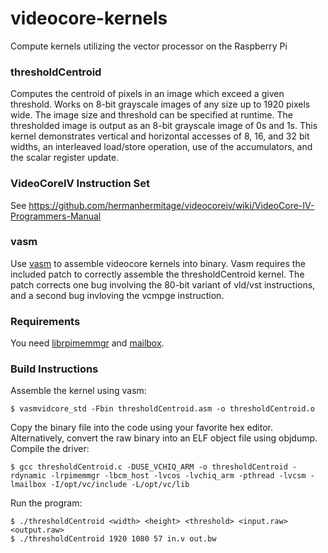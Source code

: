 # videocore-kernels
Compute kernels utilizing the vector processor on the Raspberry Pi

### thresholdCentroid
Computes the centroid of pixels in an image which exceed a given threshold. Works on 8-bit grayscale images of any size up to 1920 pixels wide. The image size and threshold can be specified at runtime. The thresholded image is output as an 8-bit grayscale image of 0s and 1s. This kernel demonstrates vertical and horizontal accesses of 8, 16, and 32 bit widths, an interleaved load/store operation, use of the accumulators, and the scalar register update.

### VideoCoreIV Instruction Set
See https://github.com/hermanhermitage/videocoreiv/wiki/VideoCore-IV-Programmers-Manual

### vasm
Use [vasm](http://sun.hasenbraten.de/vasm/index.php?view=relsrc) to assemble videocore kernels into binary. Vasm requires the included patch to correctly assemble the thresholdCentroid kernel. The patch corrects one bug involving the 80-bit variant of vld/vst instructions, and a second bug invloving the vcmpge instruction.

### Requirements
You need [librpimemmgr](https://github.com/Idein/librpimemmgr) and
[mailbox](https://github.com/Terminus-IMRC/mailbox).

### Build Instructions
Assemble the kernel using vasm:
```
$ vasmvidcore_std -Fbin thresholdCentroid.asm -o thresholdCentroid.o
```
Copy the binary file into the code using your favorite hex editor. Alternatively, convert the raw binary into an ELF object file using objdump.
Compile the driver:
```
$ gcc thresholdCentroid.c -DUSE_VCHIQ_ARM -o thresholdCentroid -rdynamic -lrpimemmgr -lbcm_host -lvcos -lvchiq_arm -pthread -lvcsm -lmailbox -I/opt/vc/include -L/opt/vc/lib
```
Run the program:
```
$ ./thresholdCentroid <width> <height> <threshold> <input.raw> <output.raw>
$ ./thresholdCentroid 1920 1080 57 in.v out.bw
```
